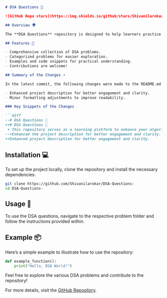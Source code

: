 ```markdown
# DSA Questions 🤖

![GitHub Repo stars](https://img.shields.io/github/stars/Shivanilarokar/DSA-Questions-?style=social) ![GitHub forks](https://img.shields.io/github/forks/Shivanilarokar/DSA-Questions-?style=social) ![GitHub issues](https://img.shields.io/github/issues/Shivanilarokar/DSA-Questions-)

## Overview 🌍

The **DSA Questions** repository is designed to help learners practice and master Data Structures and Algorithms (DSA). This repository serves as a learning platform to enhance your algorithmic skills and improve your understanding of DSA.

## Features 🚀

- Comprehensive collection of DSA problems.
- Categorized problems for easier exploration.
- Examples and code snippets for practical understanding.
- Contributions are welcome!

## Summary of the Changes ⚡

In the latest commit, the following changes were made to the README.md file:

- Enhanced project description for better engagement and clarity.
- Minor formatting adjustments to improve readability.

### Key Snippets of the Changes

```diff
--# DSA Questions 🤖
++# DSA Questions 🤖
 + This repository serves as a learning platform to enhance your algorithmic skills and improve your understanding of Data Structures and Algorithms (DSA).
--+Enhanced the project description for better engagement and clarity.
++Enhanced project description for better engagement and clarity.
```

## Installation 💻

To set up the project locally, clone the repository and install the necessary dependencies:

```bash
git clone https://github.com/Shivanilarokar/DSA-Questions-
cd DSA-Questions-
```

## Usage 📖

To use the DSA questions, navigate to the respective problem folder and follow the instructions provided within.

## Example 📦

Here’s a simple example to illustrate how to use the repository:

```python
def example_function():
    print("Hello, DSA World!")
```

Feel free to explore the various DSA problems and contribute to the repository!

For more details, visit the [GitHub Repository](https://github.com/Shivanilarokar/DSA-Questions-).
```